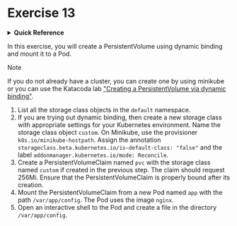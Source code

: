 # Exercise 13

<details>
<summary><b>Quick Reference</b></summary>
<p>

* Namespace: `default`<br>
* Documentation: [Dynamic Volume Provisioning](https://kubernetes.io/docs/concepts/storage/dynamic-provisioning/)

</p>
</details>

In this exercise, you will create a PersistentVolume using dynamic binding and mount it to a Pod.

> [!NOTE]
> If you do not already have a cluster, you can create one by using minikube or you can use the Katacoda lab ["Creating a PersistentVolume via dynamic binding"](https://learning.oreilly.com/scenarios/cka-prep-creating/9781492099161/).

1. List all the storage class objects in the `default` namespace.
2. If you are trying out dynamic binding, then create a new storage class with appropriate settings for your Kubernetes environment. Name the storage class object `custom`. On Minikube, use the provisioner `k8s.io/minikube-hostpath`. Assign the annotation `storageclass.beta.kubernetes.io/is-default-class: "false"` and the label `addonmanager.kubernetes.io/mode: Reconcile`.
3. Create a PersistentVolumeClaim named `pvc` with the storage class named `custom` if created in the previous step. The claim should request 256Mi. Ensure that the PersistentVolumeClaim is properly bound after its creation.
4. Mount the PersistentVolumeClaim from a new Pod named `app` with the path `/var/app/config`. The Pod uses the image `nginx`.
5. Open an interactive shell to the Pod and create a file in the directory `/var/app/config`.